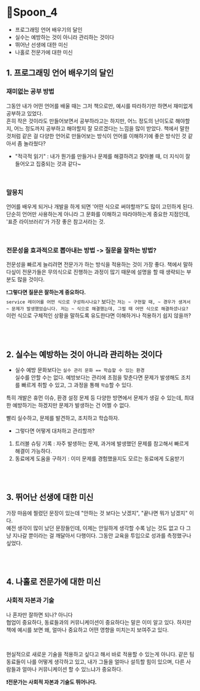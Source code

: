 # 🥄Spoon_4

- 프로그래밍 언어 배우기의 달인
- 실수는 예방하는 것이 아니라 관리하는 것이다
- 뛰어난 선생에 대한 미신
- 나홀로 전문가에 대한 미신



## 1. 프로그래밍 언어 배우기의 달인
### 재미없는 공부 방법
그동안 내가 어떤 언어를 배울 때는 그저 책으로만, 예시를 따라하기만 하면서 재미없게 공부하고 있었다. <br>
흔히 작은 것이라도 만들어보면서 공부하라고는 하지만, 어느 정도의 난이도로 해야할지, 어느 정도까지 공부하고 해야할지 잘 모르겠다는 느낌을 많이 받았다.
책에서 말한 것처럼 같은 걸 다양한 언어로 만들어보는 방식이 언어를 이해하기에 좋은 방식인 것 같아서 좀 놀라웠다? <br>
- "적극적 읽기" : 내가 뭔가를 만들거나 문제를 해결하려고 찾아볼 때, 더 지식이 잘 들어오고 집중되는 것과 같다~
<br>


### 말뭉치
언어를 배우게 되거나 개발을 하게 되면 '어떤 식으로 써야할까?'도 많이 고민하게 된다.
단순히 언어만 사용하는게 아니라 그 문화를 이해하고 따라야하는게 중요한 지점인데,
'표준 라이브러리'가 가장 좋은 참고서라는 것.

<br>


### 전문성을 효과적으로 뽑아내는 방법 -> 질문을 잘하는 방법?
전문성을 빠르게 늘리려면 전문가가 하는 방식을 적용하는 것이 가장 좋다.
책에서 말하다싶이 전문가들은 무의식으로 진행하는 과정이 많기 때문에 설명을 할 때 생략되는 부분도 많을 것이다.
<br>

❗**그렇다면 질문은 잘하는게 중요하다.** <br>
`service 레이어를 어떤 식으로 구성하시나요?` 보다는 
`저는 ~ 구현할 때, ~ 경우가 생겨서 ~ 문제가 발생했었습니다. 저는 ~ 식으로 해결했는데, 그럴 때 어떤 식으로 해결하셨나요?`
<br>
이런 식으로 구체적인 상황을 말하도록 유도한다면 이해하거나 적용하기 쉽지 않을까?

<br>
<br>

## 2. 실수는 예방하는 것이 아니라 관리하는 것이다
- 실수 예방 문화보다는 `실수 관리 문화 == 학습할 수 있는 환경` <br>
실수를 안할 수는 없다. 예방보다는 관리에 초점을 맞춘다면 문제가 발생해도 조치를 빠르게 취할 수 있고, 그 과정을 통해 `학습`할 수 있다.

특히 개발은 휴먼 이슈, 환경 설정 문제 등 다양한 방면에서 문제가 생길 수 있는데, 최대한 예방하기는 하겠지만 문제가 발생하는 건 어쩔 수 없다.

빨리 실수하고, 문제를 발견하고, 조치하고 학습하자.
- 그렇다면 어떻게 대처하고 관리할까?
1. 트러블 슈팅 기록 : 자주 발생하는 문제, 과거에 발생했던 문제를 참고해서 빠르게 해결이 가능하다.
2. 동료에게 도움을 구하기 : 이미 문제를 경험했을지도 모르는 동료에게 도움받기

<br>
<br>

## 3. 뛰어난 선생에 대한 미신

가장 마음에 찔렸던 문장이 있는데 "안하는 것 보다는 낫겠지", "끝나면 뭐가 남겠지" 이다. <br>
예전 생각이 많이 났던 문장들인데, 이제는 안일하게 생각할 수록 남는 것도 없고 다 그냥 지나갈 뿐이라는 걸 깨달아서 다행이다.
그동안 교육을 투입으로 성과를 측정했구나 싶었다.

<br>
<br>

## 4. 나홀로 전문가에 대한 미신

### 사회적 자본과 기술
나 혼자만 잘하면 되나? 아니다 <br>
협업이 중요하다, 동료들과의 커뮤니케이션이 중요하다는 말은 이미 알고 있다.
하지만 책에 예시를 보면 왜, 얼마나 중요하고 어떤 영향을 미치는지 보여주고 있다.

<br>

현실적으로 새로운 기술을 적용하고 싶다고 해서 바로 적용할 수 있는게 아니다.
같은 팀 동료들이 나를 어떻게 생각하고 있고, 내가 그들을 얼마나 설득할 힘이 있으며, 다른 사람들과 얼마나 커뮤니케이션 할 수 있느냐가 중요하다.

**❗전문가는 사회적 자본과 기술도 뛰어나다.**

